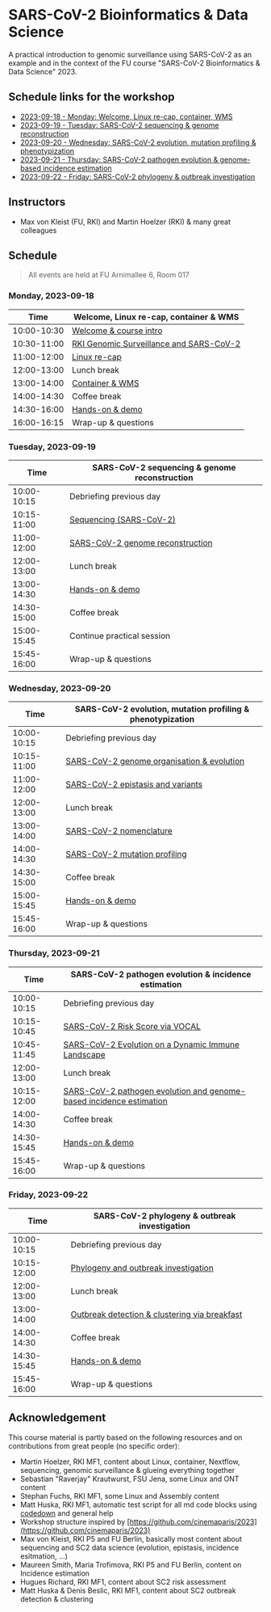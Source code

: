 # SARS-CoV-2 Bioinformatics & Data Science

A practical introduction to genomic surveillance using SARS-CoV-2 as an example and in the context of the FU course "SARS-CoV-2 Bioinformatics & Data Science" 2023.

## Schedule links for the workshop

* [2023-09-18 - Monday: Welcome, Linux re-cap, container, WMS](#0)  
* [2023-09-19 - Tuesday: SARS-CoV-2 sequencing & genome reconstruction](#6)  
* [2023-09-20 - Wednesday: SARS-CoV-2 evolution, mutation profiling & phenotypization](#7)  
* [2023-09-21 - Thursday: SARS-CoV-2 pathogen evolution & genome-based incidence estimation](#8)  
* [2023-09-22 - Friday: SARS-CoV-2 phylogeny & outbreak investigation](#9)  

## Instructors

* Max von Kleist (FU, RKI) and Martin Hoelzer (RKI) & many great colleagues

## Schedule

> All events are held at FU Arnimallee 6, Room 017

### <a name="0"></a> Monday, 2023-09-18
| Time        | Welcome, Linux re-cap, container & WMS |
| --          | --               |
| 10:00-10:30 | [Welcome & course intro](day-sc2-intro/README.md) |
| 10:30-11:00 | [RKI Genomic Surveillance and SARS-CoV-2](day-sc2-intro/README.md) |
| 11:00-12:00 | [Linux re-cap](day-welcome-linux-container-wms/linux.md) |
| 12:00-13:00 | Lunch break |
| 13:00-14:00 | [Container & WMS](day-welcome-linux-container-wms/container-wms.md) |
| 14:00-14:30 | Coffee break |
| 14:30-16:00 | [Hands-on & demo](day-welcome-linux-container-wms/hands-on.md) |
| 16:00-16:15 | Wrap-up & questions |

### <a name="6"></a> Tuesday, 2023-09-19
| Time        | SARS-CoV-2 sequencing & genome reconstruction |
| --          | --               |
| 10:00-10:15 | Debriefing previous day |
| 10:15-11:00 | [Sequencing (SARS-CoV-2)](day-sc2-seq-and-assembly/README.md) |
| 11:00-12:00 | [SARS-CoV-2 genome reconstruction](day-sc2-seq-and-assembly/README.md) |
| 12:00-13:00 | Lunch break |
| 13:00-14:30 | [Hands-on & demo](day-sc2-seq-and-assembly/hands-on.md) |
| 14:30-15:00 | Coffee break |
| 15:00-15:45 | Continue practical session |
| 15:45-16:00 | Wrap-up & questions |

### <a name="7"></a> Wednesday, 2023-09-20
| Time        | SARS-CoV-2 evolution, mutation profiling & phenotypization |
| --          | --               |
| 10:00-10:15 | Debriefing previous day |
| 10:15-11:00 | [SARS-CoV-2 genome organisation & evolution](day-sc2-evolution/README.md) |
| 11:00-12:00 | [SARS-CoV-2 epistasis and variants](day-sc2-evolution/README.md) |
| 12:00-13:00 | Lunch break |
| 13:00-14:00 | [SARS-CoV-2 nomenclature](day-sc2-evolution/README.md) |
| 14:00-14:30 | [SARS-CoV-2 mutation profiling](day-sc2-evolution/README.md) |
| 14:30-15:00 | Coffee break |
| 15:00-15:45 | [Hands-on & demo](day-sc2-evolution/hands-on.md) |
| 15:45-16:00 | Wrap-up & questions |

### <a name="8"></a> Thursday, 2023-09-21
| Time        | SARS-CoV-2 pathogen evolution & incidence estimation |
| --          | --               |
| 10:00-10:15 | Debriefing previous day |
| 10:15-10:45 | [SARS-CoV-2 Risk Score via VOCAL](day-sc2-incidence/README.md) |
| 10:45-11:45 | [SARS-CoV-2 Evolution on a Dynamic Immune Landscape](day-sc2-incidence/README.md) |
| 12:00-13:00 | Lunch break |
| 10:15-12:00 | [SARS-CoV-2 pathogen evolution and genome-based incidence estimation](day-sc2-incidence/README.md) |
| 14:00-14:30 | Coffee break |
| 14:30-15:45 | [Hands-on & demo](day-sc2-incidence/hands-on.md) |
| 15:45-16:00 | Wrap-up & questions |

### <a name="9"></a> Friday, 2023-09-22
| Time        | SARS-CoV-2 phylogeny & outbreak investigation |
| --          | --               |
| 10:00-10:15 | Debriefing previous day |
| 10:15-12:00 | [Phylogeny and outbreak investigation](day-sc2-phylo-clustering/README.md) |
| 12:00-13:00 | Lunch break |
| 13:00-14:00 | [Outbreak detection & clustering via breakfast](day-sc2-phylo-clustering/README.md) |
| 14:00-14:30 | Coffee break |
| 14:30-15:45 | [Hands-on & demo](day-sc2-phylo-clustering/hands-on.md) |
| 15:45-16:00 | Wrap-up & questions |




## Acknowledgement

This course material is partly based on the following resources and on contributions from great people (no specific order):

* Martin Hoelzer, RKI MF1, content about Linux, container, Nextflow, sequencing, genomic surveillance & glueing everything together
* Sebastian "Raverjay" Krautwurst, FSU Jena, some Linux and ONT content
* Stephan Fuchs, RKI MF1, some Linux and Assembly content 
* Matt Huska, RKI MF1, automatic test script for all md code blocks using [codedown](https://github.com/earldouglas/codedown) and general help
* Workshop structure inspired by [https://github.com/cinemaparis/2023](https://github.com/cinemaparis/2023)
* Max von Kleist, RKI P5 and FU Berlin, basically most content about sequencing and SC2 data science (evolution, epistasis, incidence esitmation, ...)
* Maureen Smith, Maria Trofimova, RKI P5 and FU Berlin, content on Incidence estimation
* Hugues Richard, RKI MF1, content about SC2 risk assessment
* Matt Huska & Denis Beslic, RKI MF1, content about SC2 outbreak detection & clustering